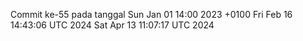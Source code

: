Commit ke-55 pada tanggal Sun Jan 01 14:00 2023 +0100
Fri Feb 16 14:43:06 UTC 2024
Sat Apr 13 11:07:17 UTC 2024
